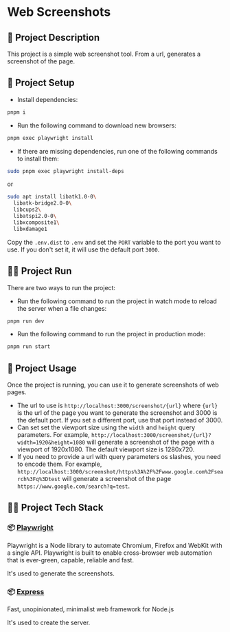 # Web Screenshots

## 🚀 Project Description

This project is a simple web screenshot tool. From a url, generates a screenshot of the page.

## 📝 Project Setup

* Install dependencies:

```bash
pnpm i
```

* Run the following command to download new browsers:

```bash
pnpm exec playwright install
```

* If there are missing dependencies, run one of the following commands to install them:

```bash
sudo pnpm exec playwright install-deps
```

or

```bash
sudo apt install libatk1.0-0\
  libatk-bridge2.0-0\
  libcups2\
  libatspi2.0-0\
  libxcomposite1\
  libxdamage1
```

Copy the `.env.dist` to `.env` and set the `PORT` variable to the port you want to use. If you don't set it, it will use the default port `3000`.

## 🏃‍♂️ Project Run

There are two ways to run the project:

* Run the following command to run the project in watch mode to reload the server when a file changes:

```bash
pnpm run dev
```

* Run the following command to run the project in production mode:

```bash
pnpm run start
```

## 📝 Project Usage

Once the project is running, you can use it to generate screenshots of web pages.

* The url to use is `http://localhost:3000/screenshot/{url}` where `{url}` is the url of the page you want to generate the screenshot and 3000 is the default port. If you set a different port, use that port instead of 3000.
* Can set set the viewport size using the `width` and `height` query parameters. For example, `http://localhost:3000/screenshot/{url}?width=1920&height=1080` will generate a screenshot of the page with a viewport of 1920x1080. The default viewport size is 1280x720.
* If you need to provide a url with query parameters os slashes, you need to encode them. For example, `http://localhost:3000/screenshot/https%3A%2F%2Fwww.google.com%2Fsearch%3Fq%3Dtest` will generate a screenshot of the page `https://www.google.com/search?q=test`.

## 🧑‍💻 Project Tech Stack

### 📦 [Playwright](https://playwright.dev/)

Playwright is a Node library to automate Chromium, Firefox and WebKit with a single API. Playwright is built to enable cross-browser web automation that is ever-green, capable, reliable and fast.

It's used to generate the screenshots.

### 📦 [Express](https://expressjs.com/)

Fast, unopinionated, minimalist web framework for Node.js

It's used to create the server.
